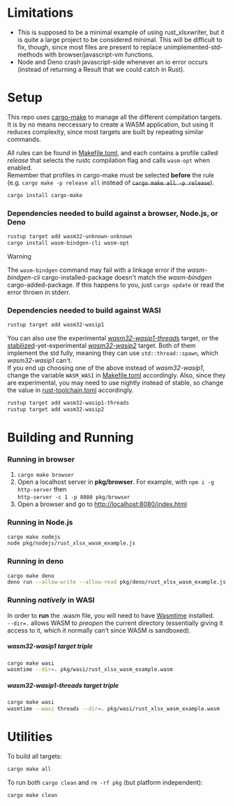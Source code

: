 # Limitations
* This is supposed to be a minimal example of using rust_xlsxwriter, but it is
quite a large project to be considered minimal.
This will be difficult to fix, though, since most files are present to replace
unimplemented-std-methods with browser/javascript-vm functions.
* Node and Deno crash javascript-side whenever an io error occurs (instead of
returning a Result that we could catch in Rust).

# Setup

This repo uses [cargo-make](https://sagiegurari.github.io/cargo-make/) to
manage all the different compilation targets. It is by no means
neccessary to create a WASM application, but using it reduces complexity, since
most targets are built by repeating similar commands.

All rules can be found in [Makefile.toml](Makefile.toml), and each contains a
profile called _release_ that selects the rustc compilation flag and calls
`wasm-opt` when enabled.\
Remember that profiles in cargo-make must be selected
**before** the rule\
(e.g. `cargo make -p release all` instead of ~~`cargo make all -p release`~~).

```bash
cargo install cargo-make
```

### Dependencies needed to build against a browser, Node.js, or Deno

```bash
rustup target add wasm32-unknown-unknown
cargo install wasm-bindgen-cli wasm-opt
```

> [!WARNING]
> The `wasm-bindgen` command may fail with a linkage error if the
> _wasm-bindgen-cli_ cargo-installed-package doesn't match the _wasm-bindgen_
> cargo-added-package. If this happens to you, just `cargo update` or read the
> error thrown in stderr.

### Dependencies needed to build against WASI

```bash
rustup target add wasm32-wasip1
```

You can also use the experimental
[_wasm32-wasip1-threads_](https://doc.rust-lang.org/rustc/platform-support/wasm32-wasip1-threads.html)
target, or the [stabilized](https://blog.rust-lang.org/2024/04/09/updates-to-rusts-wasi-targets.html)-yet-experimental
[_wasm32-wasip2_](https://doc.rust-lang.org/rustc/platform-support/wasm32-wasip2.html)
target. Both of them implement the std fully, meaning they can use
`std::thread::spawn`, which _wasm32-wasip1_ can't.\
If you end up choosing one of the above instead of _wasm32-wasip1_, change the
variable `WASM_WASI` in [Makefile.toml](Makefile.toml) accordingly. Also, since
they are experimental, you may need to use nightly instead of stable, so change
the value in [rust-toolchain.toml](rust-toolchain.toml) accordingly.

```bash
rustup target add wasm32-wasip1-threads
rustup target add wasm32-wasip2
```

# Building and Running

### Running in browser

1. `cargo make browser`
1. Open a localhost server in **pkg/browser**.
For example, with `npm i -g http-server` then\
`http-server -c 1 -p 8080 pkg/browser`
1. Open a browser and go to <http://localhost:8080/index.html>

### Running in Node.js

```bash
cargo make nodejs
node pkg/nodejs/rust_xlsx_wasm_example.js
```

### Running in deno

```bash
cargo make deno
deno run --allow-write --allow-read pkg/deno/rust_xlsx_wasm_example.js
```

### Running _natively_ in WASI

In order to **run** the .wasm file, you will need to have
[Wasmtime](https://wasmtime.dev/) installed.\
`--dir=.` allows WASM to _preopen_ the current directory (essentially giving it
access to it, which it normally can't since WASM is sandboxed).

##### wasm32-wasip1 target triple

```bash
cargo make wasi
wasmtime --dir=. pkg/wasi/rust_xlsx_wasm_example.wasm
```

##### wasm32-wasip1-threads target triple

```bash
cargo make wasi
wasmtime --wasi threads --dir=. pkg/wasi/rust_xlsx_wasm_example.wasm
```

# Utilities

To build all targets:

```bash
cargo make all
```

To run both `cargo clean` and `rm -rf pkg` (but platform independent):

```bash
cargo make clean
```
